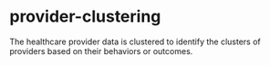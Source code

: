 # provider-clustering
The healthcare provider data is clustered to identify the clusters of providers based on their behaviors or outcomes.
